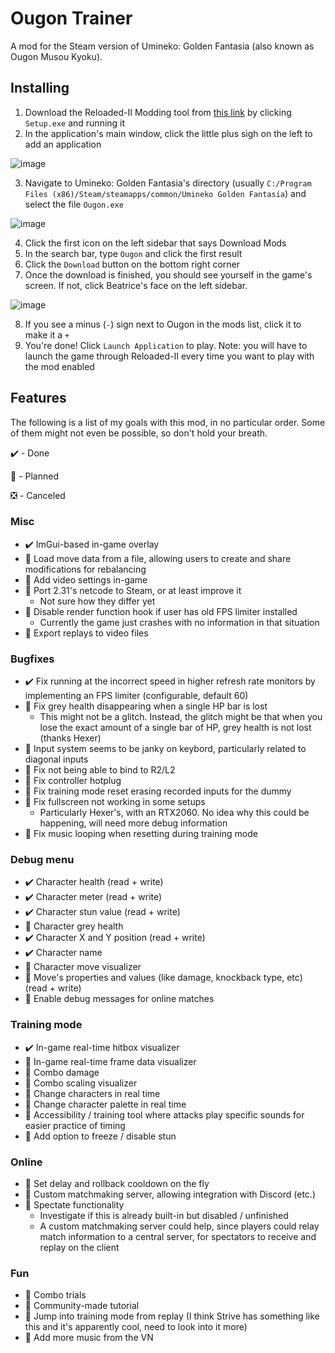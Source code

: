 # Ougon Trainer

A mod for the Steam version of Umineko: Golden Fantasia (also known as Ougon Musou Kyoku).

## Installing

1. Download the Reloaded-II Modding tool from [this link](https://github.com/Reloaded-Project/Reloaded-II/releases/latest) by clicking `Setup.exe` and running it
2. In the application's main window, click the little plus sigh on the left to add an application

![image](https://github.com/SkyLeite/Ougon/assets/16887983/a7f7dd6b-2ca3-4c5c-bfd7-d1bef1ed402d)

3. Navigate to Umineko: Golden Fantasia's directory (usually `C:/Program Files (x86)/Steam/steamapps/common/Umineko Golden Fantasia`) and select the file `Ougon.exe`

![image](https://github.com/SkyLeite/Ougon/assets/16887983/d27f86c6-8f70-4e43-a93a-45b610acb9d5)

4. Click the first icon on the left sidebar that says Download Mods
5. In the search bar, type `Ougon` and click the first result
6. Click the `Download` button on the bottom right corner
7. Once the download is finished, you should see yourself in the game's screen. If not, click Beatrice's face on the left sidebar.

![image](https://github.com/SkyLeite/Ougon/assets/16887983/27c65f81-ec99-4070-a852-4f28f88e367a)

8. If you see a minus (`-`) sign next to Ougon in the mods list, click it to make it a `+`
9. You're done! Click `Launch Application` to play. Note: you will have to launch the game through Reloaded-II every time you want to play with the mod enabled


## Features

The following is a list of my goals with this mod, in no particular order. Some of them might not even be possible, so don't hold your breath.

✔️ - Done

🏁 - Planned

❎ - Canceled

### Misc
* ✔️ ImGui-based in-game overlay
* 🏁 Load move data from a file, allowing users to create and share modifications for rebalancing
* 🏁 Add video settings in-game
* 🏁 Port 2.31's netcode to Steam, or at least improve it
  * Not sure how they differ yet
* 🏁 Disable render function hook if user has old FPS limiter installed
  * Currently the game just crashes with no information in that situation
* 🏁 Export replays to video files

### Bugfixes
* ✔️ Fix running at the incorrect speed in higher refresh rate monitors by implementing an FPS limiter (configurable, default 60)
* 🏁 Fix grey health disappearing when a single HP bar is lost
  * This might not be a glitch. Instead, the glitch might be that when you lose the exact amount of a single bar of HP, grey health is not lost (thanks Hexer)
* 🏁 Input system seems to be janky on keybord, particularly related to diagonal inputs
* 🏁 Fix not being able to bind to R2/L2
* 🏁 Fix controller hotplug
* 🏁 Fix training mode reset erasing recorded inputs for the dummy
* 🏁 Fix fullscreen not working in some setups
  * Particularly Hexer's, with an RTX2060. No idea why this could be happening, will need more debug information
* 🏁 Fix music looping when resetting during training mode

### Debug menu
* ✔️ Character health (read + write)
* ✔️ Character meter (read + write)
* ✔️ Character stun value (read + write)
* 🏁 Character grey health
* ✔️ Character X and Y position (read + write)
* ✔️ Character name
* 🏁 Character move visualizer
* 🏁 Move's properties and values (like damage, knockback type, etc) (read + write)
* 🏁 Enable debug messages for online matches

### Training mode
* ✔️ In-game real-time hitbox visualizer
* 🏁 In-game real-time frame data visualizer
* 🏁 Combo damage
* 🏁 Combo scaling visualizer
* 🏁 Change characters in real time
* 🏁 Change character palette in real time
* 🏁 Accessibility / training tool where attacks play specific sounds for easier practice of timing
* 🏁 Add option to freeze / disable stun

### Online
* 🏁 Set delay and rollback cooldown on the fly
* 🏁 Custom matchmaking server, allowing integration with Discord (etc.)
* 🏁 Spectate functionality
  * Investigate if this is already built-in but disabled / unfinished
  * A custom matchmaking server could help, since players could relay match information to a central server, for spectators to receive and replay on the client

### Fun
* 🏁 Combo trials
* 🏁 Community-made tutorial
* 🏁 Jump into training mode from replay (I think Strive has something like this and it's apparently cool, need to look into it more)
* 🏁 Add more music from the VN
